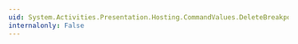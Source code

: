 ```yaml
---
uid: System.Activities.Presentation.Hosting.CommandValues.DeleteBreakpoint
internalonly: False
---
```

